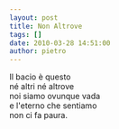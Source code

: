 ```yaml
---
layout: post
title: Non Altrove
tags: []
date: 2010-03-28 14:51:00
author: pietro
---
```

Il bacio è questo<br/>né altri né altrove<br/>noi siamo ovunque vada<br/>e l'eterno che sentiamo<br/>non ci fa paura.
